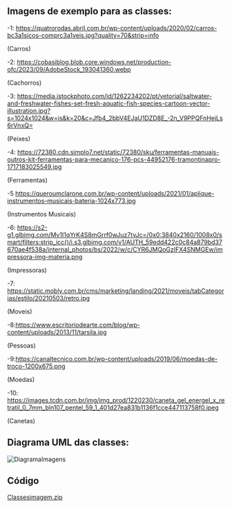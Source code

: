
## Imagens de exemplo para as classes: 

-1: https://quatrorodas.abril.com.br/wp-content/uploads/2020/02/carros-bc3a1sicos-comprc3a1veis.jpg?quality=70&strip=info

(Carros)

-2: https://cobasiblog.blob.core.windows.net/production-ofc/2023/09/AdobeStock_193041360.webp

(Cachorros)

-3: https://media.istockphoto.com/id/1262234202/pt/vetorial/saltwater-and-freshwater-fishes-set-fresh-aquatic-fish-species-cartoon-vector-illustration.jpg?s=1024x1024&w=is&k=20&c=Jfb4_2bbV4EJaU1DZD8E_-2n_V9PPQFnHejLs6rVnxQ=

(Peixes)

-4: https://72380.cdn.simplo7.net/static/72380/sku/ferramentas-manuais-outros-kit-ferramentas-para-mecanico-176-pcs-44952176-tramontinapro-1717183025549.jpg

(Ferramentas)

-5 https://queroumclarone.com.br/wp-content/uploads/2021/01/aplique-instrumentos-musicais-bateria-1024x773.jpg

(Instrumentos Musicais)

-6: https://s2-g1.glbimg.com/Mv1I1qYrK4S8mGrrf0wJuz7tyJc=/0x0:3840x2160/1008x0/smart/filters:strip_icc()/i.s3.glbimg.com/v1/AUTH_59edd422c0c84a879bd37670ae4f538a/internal_photos/bs/2022/w/c/CYR6JMQoGzIFX4SNMGEw/impressora-img-materia.png

(Impressoras)

-7: https://static.mobly.com.br/cms/marketing/landing/2021/moveis/tabCategorias/estilo/20210503/retro.jpg

(Moveis)

-8:https://www.escritoriodearte.com/blog/wp-content/uploads/2013/11/tarsila.jpg

(Pessoas)

-9:https://canaltecnico.com.br/wp-content/uploads/2019/06/moedas-de-troco-1200x675.png

(Moedas)

-10: https://images.tcdn.com.br/img/img_prod/1220230/caneta_gel_energel_x_retratil_0_7mm_bln107_pentel_59_1_401d27ea831b1136f1cce447113758f0.jpeg

(Canetas)


## Diagrama UML das classes: 

![DiagramaImagens](https://github.com/user-attachments/assets/3806d1ee-21f4-4a18-97e0-67062ad6acf4)


## Código 

[Classesimagem.zip](https://github.com/user-attachments/files/19350667/Classesimagem.zip)


